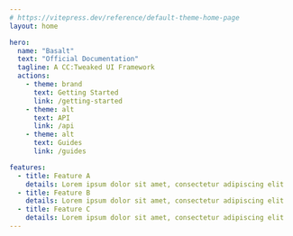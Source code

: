 ```yaml
---
# https://vitepress.dev/reference/default-theme-home-page
layout: home

hero:
  name: "Basalt"
  text: "Official Documentation"
  tagline: A CC:Tweaked UI Framework
  actions:
    - theme: brand
      text: Getting Started
      link: /getting-started
    - theme: alt
      text: API
      link: /api
    - theme: alt
      text: Guides
      link: /guides

features:
  - title: Feature A
    details: Lorem ipsum dolor sit amet, consectetur adipiscing elit
  - title: Feature B
    details: Lorem ipsum dolor sit amet, consectetur adipiscing elit
  - title: Feature C
    details: Lorem ipsum dolor sit amet, consectetur adipiscing elit
---
```


